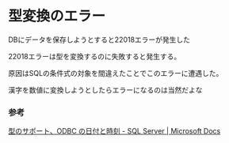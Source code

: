 # 型変換のエラー

DBにデータを保存しようとすると22018エラーが発生した

22018エラーは型を変換するのに失敗すると発生する。

原因はSQLの条件式の対象を間違えたことでこのエラーに遭遇した。

漢字を数値に変換しようとしたらエラーになるのは当然だよな

### 参考

[型のサポート、ODBC の日付と時刻 \- SQL Server \| Microsoft Docs](https://docs.microsoft.com/ja-jp/sql/relational-databases/native-client-odbc-date-time/data-type-support-for-odbc-date-and-time-improvements?view=sql-server-ver15#data-formats-strings-and-literals)